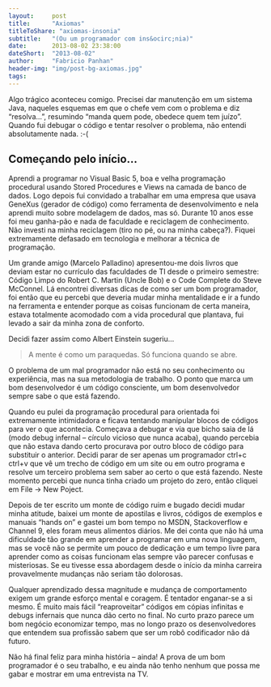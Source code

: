 ```yaml
---
layout:     post
title:      "Axiomas"
titleToShare: "axiomas-insonia"
subtitle:   "(Ou um programador com ins&ocirc;nia)"
date:       2013-08-02 23:38:00
dateShort:  "2013-08-02"
author:     "Fabricio Panhan"
header-img: "img/post-bg-axiomas.jpg"
tags:
---
```


<p>
    Algo tr&aacute;gico aconteceu comigo. Precisei dar manuten&ccedil;&atilde;o em um sistema Java, naqueles esquemas em que o chefe vem com o problema e diz &ldquo;resolva...&rdquo;, resumindo &ldquo;manda quem pode, obedece quem tem ju&iacute;zo&rdquo;. Quando fui debugar o c&oacute;digo e tentar resolver o problema, n&atilde;o entendi absolutamente nada. :-(
</p>

<h2 class="section-heading">Come&ccedil;ando pelo in&iacute;cio...</h2>

<p>
    Aprendi a programar no Visual Basic 5, boa e velha programa&ccedil;&atilde;o procedural usando Stored Procedures e Views na camada de banco de dados. Logo depois fui convidado a trabalhar em uma empresa que usava GeneXus (gerador de c&oacute;digo) como ferramenta de desenvolvimento e nela aprendi muito sobre modelagem de dados, mas s&oacute;. Durante 10 anos esse foi meu ganha-p&atilde;o e nada de faculdade e reciclagem de conhecimento. N&atilde;o investi na minha reciclagem (tiro no p&eacute;, ou na minha cabe&ccedil;a?). Fiquei extremamente defasado em tecnologia e melhorar a t&eacute;cnica de programa&ccedil;&atilde;o.
</p>

<p>
Um grande amigo (Marcelo Palladino) apresentou-me dois livros que deviam estar no curr&iacute;culo das faculdades de TI desde o primeiro semestre: C&oacute;digo Limpo do Robert C. Martin (Uncle Bob) e o Code Complete do Steve McConnel. L&aacute; encontrei diversas dicas de como ser um bom programador, foi ent&atilde;o que eu percebi que deveria mudar minha mentalidade e ir a fundo na ferramenta e entender porque as coisas funcionam de certa maneira, estava totalmente acomodado com a vida procedural que plantava, fui levado a sair da minha zona de conforto.
</p>

<p>
    Decidi fazer assim como Albert Einstein sugeriu...
</p>


<blockquote>
    A mente &eacute; como um paraquedas. S&oacute; funciona quando se abre.
</blockquote>


<p>
O problema de um mal programador n&atilde;o est&aacute; no seu conhecimento ou experi&ecirc;ncia, mas na sua metodologia de trabalho. O ponto que marca um bom desenvolvedor &eacute; um c&oacute;digo consciente, um bom desenvolvedor sempre sabe o que est&aacute; fazendo.
</p>

<p>
Quando eu pulei da programa&ccedil;&atilde;o procedural para orientada foi extremamente intimidadora e ficava tentando manipular blocos de c&oacute;digos para ver o que acontecia. Come&ccedil;ava a debugar e via que bicho saia de l&aacute; (modo debug infernal &ndash; c&iacute;rculo vicioso que nunca acaba), quando percebia que n&atilde;o estava dando certo procurava por outro bloco de c&oacute;digo para substituir o anterior. Decidi parar de ser apenas um programador ctrl+c ctrl+v que v&ecirc; um trecho de c&oacute;digo em um site ou em outro programa e resolve um terceiro problema sem saber ao certo o que est&aacute; fazendo. Neste momento percebi que nunca tinha criado um projeto do zero, ent&atilde;o cliquei em File &rarr; New Poject.
</p>

<p>
Depois de ter escrito um monte de c&oacute;digo ruim e bugado decidi mudar minha atitude, baixei um monte de apostilas e livros, c&oacute;digos de exemplos e manuais &ldquo;hands on&rdquo; e gastei um bom tempo no MSDN, Stackoverflow e Channel 9, eles foram meus alimentos di&aacute;rios. Me dei conta que n&atilde;o h&aacute; uma dificuldade t&atilde;o grande em aprender a programar em uma nova linguagem, mas se voc&ecirc; n&atilde;o se permite um pouco de dedica&ccedil;&atilde;o e um tempo livre para aprender como as coisas funcionam elas sempre v&atilde;o parecer confusas e misteriosas. Se eu tivesse essa abordagem desde o in&iacute;cio da minha carreira provavelmente mudan&ccedil;as n&atilde;o seriam t&atilde;o dolorosas.
</p>


<p>
Qualquer aprendizado dessa magnitude e mudan&ccedil;a de comportamento exigem um grande esfor&ccedil;o mental e coragem. &Eacute; tentador enganar-se a si mesmo. &Eacute; muito mais f&aacute;cil &ldquo;reaproveitar&rdquo; c&oacute;digos em c&oacute;pias infinitas e debugs infernais que nunca d&atilde;o certo no final. No curto prazo parece um bom neg&oacute;cio economizar tempo, mas no longo prazo os desenvolvedores que entendem sua profiss&atilde;o sabem que ser um rob&ocirc; codificador n&atilde;o d&aacute; futuro.
</p>

<p>
N&atilde;o h&aacute; final feliz para minha hist&oacute;ria &ndash; ainda! A prova de um bom programador &eacute; o seu trabalho, e eu ainda n&atilde;o tenho nenhum que possa me gabar e mostrar em uma entrevista na TV.
</p>